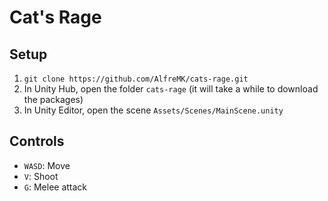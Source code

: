 # Cat's Rage

## Setup

1. `git clone https://github.com/AlfreMK/cats-rage.git`
2. In Unity Hub, open the folder `cats-rage` (it will take a while to download the packages)
3. In Unity Editor, open the scene `Assets/Scenes/MainScene.unity`

## Controls

- `WASD`: Move
- `V`: Shoot
- `G`: Melee attack
